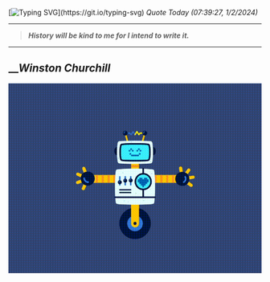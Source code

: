 [![Typing SVG](https://readme-typing-svg.herokuapp.com?font=Press+Start+2P&color=C2F784&size=35&width=900&height=100&lines=Hello+World%2C+I'm+Hung+!)](https://git.io/typing-svg) 
_Quote Today (07:39:27, 1/2/2024)_
___
>**_History will be kind to me for I intend to write it._**
___

## __**_Winston Churchill_**

![RobotDance](src/assets/images/robot-dancing-dribble.gif?style=center)
